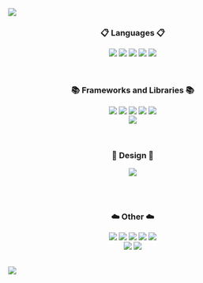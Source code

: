 <img src="https://capsule-render.vercel.app/api?type=waving&color=auto&height=200&section=header&text=Jun's&nbsp;Github!&fontSize=90" />


<h3 align="center"><b>📋 Languages 📋</b></h3>
<p align="center">
  
  <img src="https://img.shields.io/badge/html5-%23E34F26.svg?style=for-the-badge&logo=html5&logoColor=white" />
  <img src= "https://img.shields.io/badge/css3-%231572B6.svg?style=for-the-badge&logo=css3&logoColor=white" />
  <img src ="https://img.shields.io/badge/javascript-%23323330.svg?style=for-the-badge&logo=javascript&logoColor=%23F7DF1E)" />
  <img src = "https://img.shields.io/badge/python-3670A0?style=for-the-badge&logo=python&logoColor=ffdd54" />
  <img src = "https://img.shields.io/badge/c-%2300599C.svg?style=for-the-badge&logo=c&logoColor=white" />
</p>
</br>

<h3 align="center"><b>📚 Frameworks and Libraries 📚</b></h3>
<p align="center">
<img src = "https://img.shields.io/badge/react-%2320232a.svg?style=for-the-badge&logo=react&logoColor=%2361DAFB" />
<img src = "https://img.shields.io/badge/Next-black?style=for-the-badge&logo=next.js&logoColor=white" />
<img src = "https://img.shields.io/badge/node.js-6DA55F?style=for-the-badge&logo=node.js&logoColor=white" />
<img src = "https://img.shields.io/badge/django-%23092E20.svg?style=for-the-badge&logo=django&logoColor=white" />
<img src = "https://img.shields.io/badge/bootstrap-%238511FA.svg?style=for-the-badge&logo=bootstrap&logoColor=white" />
</br>
<img src = "https://img.shields.io/badge/jquery-%230769AD.svg?style=for-the-badge&logo=jquery&logoColor=white" />
</p>

</br>

<h3 align="center"><b>🎨 Design 🎨 </b></h3>
<p align="center">
<img src ="https://img.shields.io/badge/figma-%23F24E1E.svg?style=for-the-badge&logo=figma&logoColor=white" />
</p>
</br>


</br>

<h3 align="center"><b>☁️ Other ☁️</b></h3>
<p align="center">
  <img src= "https://img.shields.io/badge/figma-%23F24E1E.svg?style=for-the-badge&logo=figma&logoColor=white" />
  <img src = "https://img.shields.io/badge/-Arduino-00979D?style=for-the-badge&logo=Arduino&logoColor=white" />
  <img src = "https://img.shields.io/badge/-RaspberryPi-C51A4A?style=for-the-badge&logo=Raspberry-Pi" />
  <img src = "https://img.shields.io/badge/AWS-%23FF9900.svg?style=for-the-badge&logo=amazon-aws&logoColor=white)" />
  <img src = "https://img.shields.io/badge/mysql-%2300f.svg?style=for-the-badge&logo=mysql&logoColor=white" />
  </br>
  <img src = "https://img.shields.io/badge/sqlite-%2307405e.svg?style=for-the-badge&logo=sqlite&logoColor=white" />
  <img src = "https://img.shields.io/badge/Firebase-039BE5?style=for-the-badge&logo=Firebase&logoColor=white"/>
</p>

</br>

<!----![Anurag's github stats](https://github-readme-stats.vercel.app/api?username=TiranoPower&show_icons=true&theme=default)----->


<img src="https://capsule-render.vercel.app/api?type=waving&color=timeAuto&height=200&section=footer"/>



 <!---데분 관련 2개 + AI 2개, SASS 추가, AXIOS 추가-->
